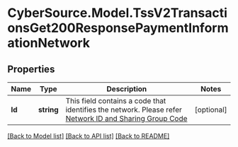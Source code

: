 # CyberSource.Model.TssV2TransactionsGet200ResponsePaymentInformationNetwork
## Properties

Name | Type | Description | Notes
------------ | ------------- | ------------- | -------------
**Id** | **string** | This field contains a code that identifies the network. Please refer [Network ID and Sharing Group Code](https://developer.visa.com/request_response_codes#network_id_and_sharing_group_code)  | [optional] 

[[Back to Model list]](../README.md#documentation-for-models) [[Back to API list]](../README.md#documentation-for-api-endpoints) [[Back to README]](../README.md)

